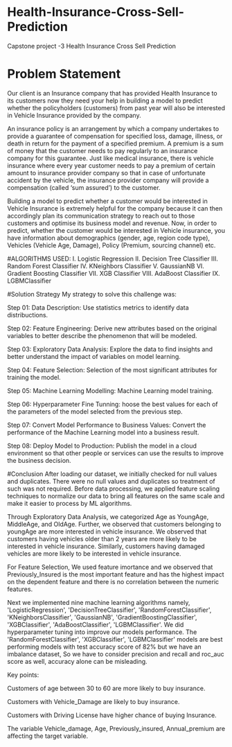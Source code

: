# Health-Insurance-Cross-Sell-Prediction
Capstone project -3 Health Insurance Cross Sell Prediction
# Problem Statement
Our client is an Insurance company that has provided Health Insurance to its customers now they need your help in building a model to predict whether the policyholders (customers) from past year will also be interested in Vehicle Insurance provided by the company.

An insurance policy is an arrangement by which a company undertakes to provide a guarantee of compensation for specified loss, damage, illness, or death in return for the payment of a specified premium. A premium is a sum of money that the customer needs to pay regularly to an insurance company for this guarantee.
Just like medical insurance, there is vehicle insurance where every year customer needs to pay a premium of certain amount to insurance provider company so that in case of unfortunate accident by the vehicle, the insurance provider company will provide a compensation (called ‘sum assured’) to the customer.

Building a model to predict whether a customer would be interested in Vehicle Insurance is extremely helpful for the company because it can then accordingly plan its communication strategy to reach out to those customers and optimise its business model and revenue.
Now, in order to predict, whether the customer would be interested in Vehicle insurance, you have information about demographics (gender, age, region code type), Vehicles (Vehicle Age, Damage), Policy (Premium, sourcing channel) etc.

#ALGORITHMS USED:
I. Logistic Regression II. Decision Tree Classifier III. Random Forest Classifier IV. KNeighbors Classifier V. GaussianNB VI. Gradient Boosting Classifier VII. XGB Classifier VIII. AdaBoost Classifier IX. LGBMClassifier

#Solution Strategy
My strategy to solve this challenge was:

Step 01: Data Description: Use statistics metrics to identify data distribuctions.

Step 02: Feature Engineering: Derive new attributes based on the original variables to better describe the phenomenon that will be modeled.

Step 03: Exploratory Data Analysis: Explore the data to find insights and better understand the impact of variables on model learning.

Step 04: Feature Selection: Selection of the most significant attributes for training the model.

Step 05: Machine Learning Modelling: Machine Learning model training.

Step 06: Hyperparameter Fine Tunning: hoose the best values for each of the parameters of the model selected from the previous step.

Step 07: Convert Model Performance to Business Values: Convert the performance of the Machine Learning model into a business result.

Step 08: Deploy Model to Production: Publish the model in a cloud environment so that other people or services can use the results to improve the business decision.

#Conclusion
After loading our dataset, we initially checked for null values and duplicates. There were no null values and duplicates so treatment of such was not required. Before data processing, we applied feature scaling techniques to normalize our data to bring all features on the same scale and make it easier to process by ML algorithms.

Through Exploratory Data Analysis, we categorized Age as YoungAge, MiddleAge, and OldAge. Further, we observed that customers belonging to youngAge are more interested in vehicle insurance. We observed that customers having vehicles older than 2 years are more likely to be interested in vehicle insurance. Similarly, customers having damaged vehicles are more likely to be interested in vehicle insurance.

For Feature Selection, We used feature imortance and we observed that Previously_Insured is the most important feature and has the highest impact on the dependent feature and there is no correlation between the numeric features.

Next we implemented nine machine learning algorithms namely, 'LogisticRegression', 'DecisionTreeClassifier', 'RandomForestClassifier', 'KNeighborsClassifier', 'GaussianNB', 'GradientBoostingClassifier', 'XGBClassifier', 'AdaBoostClassifier', 'LGBMClassifier'. We did hyperparameter tuning into improve our models performance. The 'RandomForestClassifier', 'XGBClassifier', 'LGBMClassifier' models are best performing models with test accuracy score of 82% but we have an imbalance dataset, So we have to consider precision and recall and roc_auc score as well, accuracy alone can be misleading.

Key points:

Customers of age between 30 to 60 are more likely to buy insurance.

Customers with Vehicle_Damage are likely to buy insurance.

Customers with Driving License have higher chance of buying Insurance.

The variable Vehicle_damage, Age, Previously_insured, Annual_premium are affecting the target variable.
